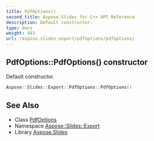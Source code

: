 ```yaml
---
title: PdfOptions()
second_title: Aspose.Slides for C++ API Reference
description: Default constructor.
type: docs
weight: 443
url: /aspose.slides.export/pdfoptions/pdfoptions/
---
```

## PdfOptions::PdfOptions() constructor


Default constructor.

```cpp
Aspose::Slides::Export::PdfOptions::PdfOptions()
```

## See Also

* Class [PdfOptions](../)
* Namespace [Aspose::Slides::Export](../../)
* Library [Aspose.Slides](../../../)